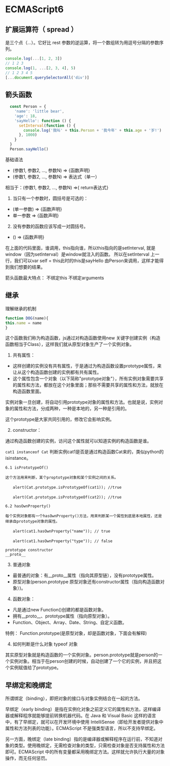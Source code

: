 # ECMAScript6

## 扩展运算符（ spread ）

是三个点（...）。它好比 rest 参数的逆运算，将一个数组转为用逗号分隔的参数序列。

```js
console.log(...[1, 2, 3])
// 1 2 3
console.log(1, ...[2, 3, 4], 5)
// 1 2 3 4 5
[...document.querySelectorAll('div')]
```

## 箭头函数

```js
  const Person = {
    'name': 'little bear',
    'age': 18,
    'sayHello': function () {
      setInterval(function () {
        console.log('我叫' + this.Person + '我今年' + this.age + '岁!')
      }, 1000)
    }
  }
  Person.sayHello()
```

基础语法

- (参数1, 参数2, …, 参数N) => {函数声明}
- (参数1, 参数2, …, 参数N) => 表达式（单一）

相当于：(参数1, 参数2, …, 参数N) =>{ return表达式}

1. 当只有一个参数时，圆括号是可选的：
- (单一参数) => {函数声明}
- 单一参数 => {函数声明}

2. 没有参数的函数应该写成一对圆括号。
- () => {函数声明}

在上面的代码里面，谁调用，this指向谁，所以this指向的是setInterval, 就是window（因为setInterval）是window就注入的函数。 所以在setInterval 上一行，我们可以var self = this此时的this是sayHello 由Person来调用，这样才能得到我们想要的结果。

箭头函数最大特点： 不绑定this  不绑定arguments

## 继承

理解继承的机制

```js
function DOG(name){
this.name = name
}
```

这个函数我们称为构造函数，js通过对构造函数使用new 关键字创建实例（构造函数相当于Class），这样我们就从原型对象生产了一个实例对象。

1. 共有属性：

- 这样创建的实例没有共有属性，于是通过为构造函数设置prototype属性，来让从这个构造函数创建的实例都有共有属性。
- 这个属性包含一个对象（以下简称"prototype对象"），所有实例对象需要共享的属性和方法，都放在这个对象里面；那些不需要共享的属性和方法，就放在构造函数里面。

实例对象一旦创建，将自动引用prototype对象的属性和方法。也就是说，实例对象的属性和方法，分成两种，一种是本地的，另一种是引用的。

这个prototype是大家共同引用的，修改它会影响实例。


2. constructor：

通过构造函数创建的实例，访问这个属性就可以知道实例的构造函数是谁。

`cat1 instanceof Cat` 判断实例cat1是否是通过构造函数Cat来的，类似python的isinstance。

```
6.1 isPrototypeOf()

这个方法用来判断，某个proptotype对象和某个实例之间的关系。

　　alert(Cat.prototype.isPrototypeOf(cat1)); //true

　　alert(Cat.prototype.isPrototypeOf(cat2)); //true

6.2 hasOwnProperty()

每个实例对象都有一个hasOwnProperty()方法，用来判断某一个属性到底是本地属性，还是继承自prototype对象的属性。

　　alert(cat1.hasOwnProperty("name")); // true

　　alert(cat1.hasOwnProperty("type")); // false
```

```
prototype constructor
__proto__
```

3. 普通对象

- 最普通的对象：有__proto__属性（指向其原型链），没有prototype属性。
- 原型对象(person.prototype 原型对象还有constructor属性（指向构造函数对象）)。

4. 函数对象：
- 凡是通过new Function()创建的都是函数对象。
- 拥有__proto__、prototype属性（指向原型对象）。
- Function、Object、Array、Date、String、自定义函数。

特例： Function.prototype(是原型对象，却是函数对象，下面会有解释)

4. 如何判断是什么对象 typeof 对象

其实原型对象就是构造函数的一个实例对象。person.prototype就是person的一个实例对象。相当于在person创建的时候，自动创建了一个它的实例，并且把这个实例赋值给了prototype。

## 早绑定和晚绑定

所谓绑定（binding），即把对象的接口与对象实例结合在一起的方法。

早绑定（early binding）是指在实例化对象之前定义它的属性和方法，这样编译器或解释程序就能够提前转换机器代码。在 Java 和 Visual Basic 这样的语言中，有了早绑定，就可以在开发环境中使用 IntelliSense（即给开发者提供对象中属性和方法列表的功能）。ECMAScript 不是强类型语言，所以不支持早绑定。

另一方面，晚绑定（late binding）指的是编译器或解释程序在运行前，不知道对象的类型。使用晚绑定，无需检查对象的类型，只需检查对象是否支持属性和方法即可。ECMAScript 中的所有变量都采用晚绑定方法。这样就允许执行大量的对象操作，而无任何惩罚。